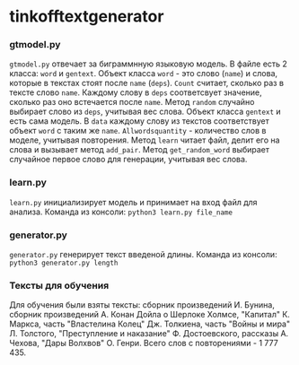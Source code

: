 # tinkofftextgenerator

### gtmodel.py
`gtmodel.py` отвечает за биграммнную языковую модель. В файле есть 2 класса: `word` и `gentext`. 
Объект класса `word` - это слово (`name`) и слова, которые в текстах стоят после `name` (`deps`). `Count` считает, сколько раз в тексте слово `name`. Каждому слову в `deps` соответсвует значение, сколько раз оно встечается после `name`. Метод `random` случайно выбирает слово из `deps`, учитывая вес слова.
Объект класса `gentext` и есть сама модель. В `data` каждому слову из текстов соответствует объект `word` с таким же `name`. `Allwordsquantity` - количество слов в моделе, учитывая повторения. 
Метод `learn` читает файл, делит его на слова и вызывает метод `add_pair`.
Метод `get_random_word` выбирает случайное первое слово для генерации, учитывая вес слова.

### learn.py
`learn.py` инициализирует модель и принимает на вход файл для анализа. Команда из консоли: `python3 learn.py file_name`

### generator.py
`generator.py` генерирует текст введеной длины. Команда из консоли: `python3 generator.py length`

### Тексты для обучения
Для обучения были взяты тексты: сборник произведений И. Бунина, сборник произведений А. Конан Дойла о Шерлоке Холмсе, "Капитал" К. Маркса, часть "Властелина Колец" Дж. Толкиена, часть "Войны и мира" Л. Толстого, "Преступление и наказание" Ф. Достоевского, рассказы А. Чехова, "Дары Волхвов" О. Генри. Всего слов с повторениями - 1 777 435.
